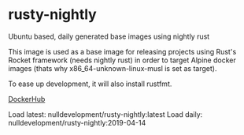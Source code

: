 # rusty-nightly
Ubuntu based, daily generated base images using nightly rust

This image is used as a base image for releasing projects using Rust's Rocket framework (needs nightly rust) in order to target Alpine docker images (thats why x86_64-unknown-linux-musl is set as target).

To ease up development, it will also install rustfmt.

[DockerHub](https://cloud.docker.com/u/nulldevelopment/repository/docker/nulldevelopment/rusty-nightly/tags)

Load latest: nulldevelopment/rusty-nightly:latest
Load daily: nulldevelopment/rusty-nightly:2019-04-14

